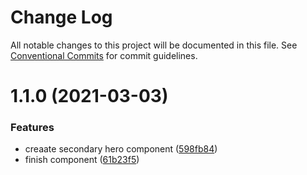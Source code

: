 # Change Log

All notable changes to this project will be documented in this file.
See [Conventional Commits](https://conventionalcommits.org) for commit guidelines.

# 1.1.0 (2021-03-03)


### Features

* creaate secondary hero component ([598fb84](https://github.com/uswitch/trustyle/commit/598fb84))
* finish component ([61b23f5](https://github.com/uswitch/trustyle/commit/61b23f5))
